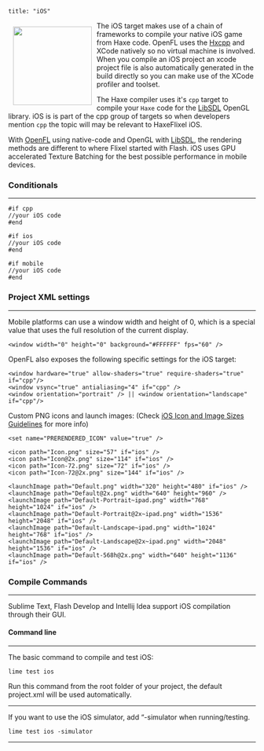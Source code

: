 ```
title: "iOS"
```

<img src="/images/targets/ios-logo.svg" width="160px" style="float:left; padding:10px" />

The iOS target makes use of a chain of frameworks to compile your native iOS game from Haxe code. OpenFL uses the [Hxcpp](http://lib.haxe.org/p/hxcpp) and XCode natively so no virtual machine is involved.
When you compile an iOS project an xcode project file is also automatically generated in the build directly so you can make use of the XCode profiler and toolset.

The Haxe compiler uses it's ```cpp``` target to compile your ```Haxe``` code for the [LibSDL](http://libsdl.org) OpenGL library.
iOS is is part of the cpp group of targets so when developers mention ```cpp``` the topic will may be relevant to HaxeFlixel iOS.

With [OpenFL](http://openfl.org) using native-code and OpenGL with [LibSDL](http://libsdl.org), the rendering methods are different to where Flixel started with Flash.
iOS uses GPU accelerated Texture Batching for the best possible performance in mobile devices.

### Conditionals
----

```
#if cpp
//your iOS code
#end

#if ios
//your iOS code
#end

#if mobile
//your iOS code
#end
```

### Project XML settings
----

Mobile platforms can use a window width and height of 0, which is a special value that uses the full resolution of the current display.

```
<window width="0" height="0" background="#FFFFFF" fps="60" />
```

OpenFL also exposes the following specific settings for the iOS target:

```
<window hardware="true" allow-shaders="true" require-shaders="true" if="cpp"/>
<window vsync="true" antialiasing="4" if="cpp" />
<window orientation="portrait" /> || <window orientation="landscape" if="cpp"/>
```

Custom PNG icons and launch images: (Check [iOS Icon and Image Sizes Guidelines](https://developer.apple.com/library/ios/documentation/userexperience/conceptual/mobilehig/IconMatrix.html) for more info)

```
<set name="PRERENDERED_ICON" value="true" />

<icon path="Icon.png" size="57" if="ios" />
<icon path="Icon@2x.png" size="114" if="ios" />
<icon path="Icon-72.png" size="72" if="ios" />
<icon path="Icon-72@2x.png" size="144" if="ios" />

<launchImage path="Default.png" width="320" height="480" if="ios" />
<launchImage path="Default@2x.png" width="640" height="960" />
<launchImage path="Default-Portrait~ipad.png" width="768" height="1024" if="ios" />
<launchImage path="Default-Portrait@2x~ipad.png" width="1536" height="2048" if="ios" />
<launchImage path="Default-Landscape~ipad.png" width="1024" height="768" if="ios" />
<launchImage path="Default-Landscape@2x~ipad.png" width="2048" height="1536" if="ios" />
<launchImage path="Default-568h@2x.png" width="640" height="1136" if="ios" />
```

### Compile Commands
----

Sublime Text, Flash Develop and Intellij Idea support iOS compilation through their GUI.

#### Command line
----

The basic command to compile and test iOS:

```
lime test ios
```

Run this command from the root folder of your project, the default project.xml will be used automatically.

----

If you want to use the iOS simulator, add “-simulator when running/testing.

```
lime test ios -simulator
```

----
